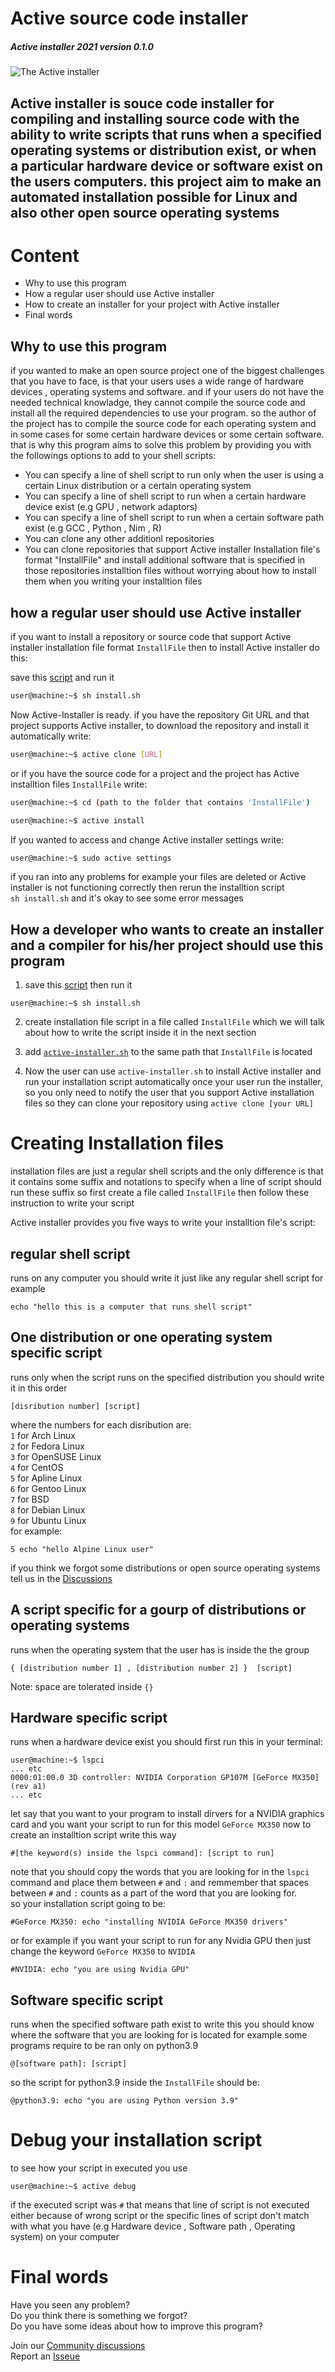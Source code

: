 # Active source code installer
##### Active installer 2021 version 0.1.0

![The Active installer](https://raw.githubusercontent.com/Hussein-L-AlMadhachi/Active-Installer/main/ACTIVE.png)

Active installer is souce code installer for compiling and installing source code with the ability to write scripts that runs when a specified operating systems or distribution exist, or when a particular hardware device or software exist on the users computers. this project aim to make an automated installation possible for Linux and also other open source operating systems
---

# Content
* Why to use this program
* How a regular user should use Active installer
* How to create an installer for your project with Active installer
* Final words

## Why to use this program

if you wanted to make an open source project one of the biggest challenges that you have to face, is that your users uses a wide range of hardware devices , operating systems and software. and if your users do not have the needed technical knowladge, they cannot compile the source code and install all the required dependencies to use your program. so the author of the project has to compile the source code for each operating system and in some cases for some certain hardware devices or some certain software. that is why this program aims to solve this problem by providing you with the followings options to add to your shell scripts:


* You can specify a line of shell script to run only when the user is using a certain Linux distribution or a certain operating system
* You can specify a line of shell script to run when a certain hardware device exist (e.g GPU , network adaptors)
* You can specify a line of shell script to run when a certain software path exist (e.g GCC , Python , Nim , R)
* You can clone any other additionl repositories
* You can clone repositories that support Active installer Installation file's format "InstallFile" and install additional software that is specified in those repositories installtion files without worrying about how to install them when you writing your installtion files

## how a regular user should use Active installer

if you want to install a repository or source code that support Active installer installation file format `InstallFile` then to install Active installer do this:  

save this [script](https://raw.githubusercontent.com/Hussein-L-AlMadhachi/Active-Installer/main/install.sh) and run it
``` bash
user@machine:~$ sh install.sh
``` 

Now Active-Installer is ready. if you have the repository Git URL and that project supports Active installer, to download the repository and install it automatically write:

``` bash
user@machine:~$ active clone [URL]
```

or if you have the source code for a project and the project has Active installtion files `InstallFile` write:

``` bash
user@machine:~$ cd (path to the folder that contains 'InstallFile')

```

``` bash
user@machine:~$ active install
```
If you wanted to access and change Active installer settings write:
``` bash
user@machine:~$ sudo active settings
```
if you ran into any problems for example your files are deleted or Active installer is not functioning correctly then rerun the installtion script  
`sh install.sh` and it's okay to see some error messages

## How a developer who wants to create an installer and a compiler for his/her project should use this program

1. save this [script](https://raw.githubusercontent.com/Hussein-L-AlMadhachi/Active-Installer/main/install.sh) then run it
```
user@machine:~$ sh install.sh
```

2. create installation file script in a file called `InstallFile` which we will talk about how to write the script inside it in the next section

3. add [`active-installer.sh`](https://github.com/Hussein-L-AlMadhachi/Active-Installer/raw/main/active-installer.sh) to the same path that `InstallFile` is located

4. Now the user can use `active-installer.sh` to install Active installer and run your installation script automatically once your user run the installer, so you only need to notify the user that you support Active installation files so they can clone your repository using `active clone [your URL]`

# Creating Installation files
installation files are just a regular shell scripts and the only difference is that it contains some suffix and notations to specify when a line of script should run these suffix so first create a file called `InstallFile` then follow these instruction to write your script  

Active installer provides you five ways to write your installtion file's script:

## regular shell script
runs on any computer you should write it just like any regular shell script for example
```
echo "hello this is a computer that runs shell script"
```


## One distribution or one operating system specific script
runs only when the script runs on the specified distribution you should write it in this order
```
[disribution number] [script]
```
where the numbers for each disribution are:  
`1` for Arch Linux  
`2` for Fedora Linux  
`3` for OpenSUSE Linux  
`4` for CentOS  
`5` for Apline Linux  
`6` for Gentoo Linux  
`7` for BSD  
`8` for Debian Linux  
`9` for Ubuntu Linux  
for example:
```
5 echo "hello Alpine Linux user"
```

if you think we forgot some distributions or open source operating systems tell us in the [Discussions](https://github.com/Hussein-L-AlMadhachi/Active-Installer/discussions)


## A script specific for a gourp of distributions or operating systems
runs when the operating system that the user has is inside the the group 
```
{ [distribution number 1] , [distribution number 2] }  [script]
```
Note: space are tolerated inside `{}`



## Hardware specific script
runs when a hardware device exist you should first run this in your terminal:
```
user@machine:~$ lspci
... etc
0000:01:00.0 3D controller: NVIDIA Corporation GP107M [GeForce MX350] (rev a1)
... etc
```
let say that you want to your program to install dirvers for a NVIDIA graphics card and you want your script to run for this model `GeForce MX350` now to create an installtion script write this way
```
#[the keyword(s) inside the lspci command]: [script to run]
```
note that you should copy the words that you are looking for in the `lspci` command and place them between `#` and `:` and remmember that spaces between `#` and `:` counts as a part of the word that you are looking for.  
so your installation script going to be:
```
#GeForce MX350: echo "installing NVIDIA GeForce MX350 drivers"
```
or for example if you want your script to run for any Nvidia GPU then just change the keyword `GeForce MX350` to `NVIDIA`
```
#NVIDIA: echo "you are using Nvidia GPU"
```

## Software specific script
runs when the specified software path exist to write this you should know where the software that you are looking for is located for example some programs require to be ran only on python3.9

```
@[software path]: [script]
```
so the script for python3.9 inside the `InstallFile` should be:
```
@python3.9: echo "you are using Python version 3.9"
```
# Debug your installation script
to see how your script in executed you use
```
user@machine:~$ active debug
```
if the executed script was `#` that means that line of script is not executed either because of wrong script or the specific lines of script don't match with what you have (e.g Hardware device , Software path , Operating system) on your computer

# Final words
Have you seen any problem?  
Do you think there is something we forgot?  
Do you have some ideas about how to improve this program?  

Join our [Community discussions](https://github.com/Hussein-L-AlMadhachi/Active-Installer/discussions)  
Report an [Isseue](https://github.com/Hussein-L-AlMadhachi/Active-Installer/issues)

